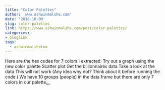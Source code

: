 ```yaml
---
title: "Color Palettes"
author: 'www.ashwinmalshe.com'
date: '2018-10-09'
slug: color-palettes
link: https://www.ashwinmalshe.com/post/color-palettes/
categories:
- bloglink
tags:
  - ashwinmalshecom
---
```


Here are the hex codes for 7 colors I extracted: Try out a graph using the new color palette Scatter plot Get the billionnaires data Take a look at the data This will not work (Any idea why not? Think about it before running the code.) We have 10 groups (people) in the data frame but there are only 7 colors in our palette[... <i class="fas fa-external-link-alt"></i>](https://www.ashwinmalshe.com/post/color-palettes/)

